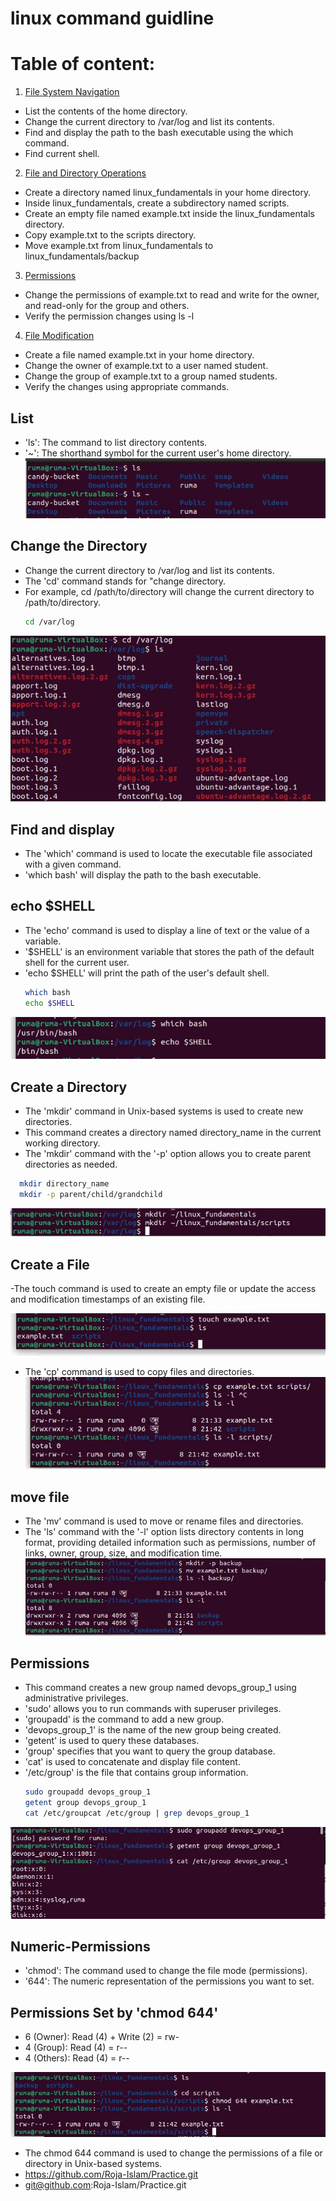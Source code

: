 # linux command guidline


# Table of content:
1. [File System Navigation](#List)

- List the contents of the home directory.
- Change the current directory to /var/log and list its contents.
- Find and display the path to the bash executable using the which command.
- Find current shell.

 2. [File and Directory Operations](#Create)
- Create a directory named linux_fundamentals in your home directory.
- Inside linux_fundamentals, create a subdirectory named scripts.
- Create an empty file named example.txt inside the linux_fundamentals directory.
- Copy example.txt to the scripts directory.
- Move example.txt from linux_fundamentals to linux_fundamentals/backup

3. [Permissions](#Permissions)
- Change the permissions of example.txt to read and write for the owner, and read-only for the group and others.
- Verify the permission changes using ls -l
  
4. [File Modification](#Numeric-Permissions)
- Create a file named example.txt in your home directory.
- Change the owner of example.txt to a user named student.
- Change the group of example.txt to a group named students.
- Verify the changes using appropriate commands.


## List
- 'ls': The command to list directory contents.
- '~': The shorthand symbol for the current user's home directory.
![List](img/1.1.JPG)

## Change the Directory
- Change the current directory to /var/log and list its contents.
- The 'cd' command stands for "change directory.
- For example, cd /path/to/directory will change the current directory to /path/to/directory.
  ```bash
  cd /var/log
  ```
![Change the Directory](img/1.2.JPG)

## Find and display
- The 'which' command is used to locate the executable file associated with a given command.
- 'which bash' will display the path to the bash executable.

## echo $SHELL
- The 'echo' command is used to display a line of text or the value of a variable.
- '$SHELL' is an environment variable that stores the path of the default shell for the current user.
- 'echo $SHELL' will print the path of the user's default shell.
  ```bash
  which bash
  echo $SHELL
  ```
![Find and display](img/1.3.JPG)

## Create a Directory
- The 'mkdir' command in Unix-based systems is used to create new directories. 
- This command creates a directory named directory_name in the current working directory.
- The 'mkdir' command with the '-p' option allows you to create parent directories as needed.
``` bash
  mkdir directory_name
  mkdir -p parent/child/grandchild
```
![Create a Directory](img/2.1.JPG)

## Create a File
-The touch command is used to create an empty file or update the access and modification timestamps of an existing file.

![Create a File](img/2.2.JPG)

- The 'cp' command is used to copy files and directories.
![copy files](img/2.3.JPG)

## move file
- The 'mv' command is used to move or rename files and directories.
- The 'ls' command with the '-l' option lists directory contents in long format, providing detailed information such as permissions, number of links, owner, group, size, and modification time.
![move file](img/2.4.JPG)

## Permissions

- This command creates a new group named devops_group_1 using administrative privileges.
- 'sudo' allows you to run commands with superuser privileges.
- 'groupadd' is the command to add a new group.
- 'devops_group_1' is the name of the new group being created.
- 'getent' is used to query these databases.
- 'group' specifies that you want to query the group database.
- 'cat' is used to concatenate and display file content.
- '/etc/group' is the file that contains group information.
  ```bash
  sudo groupadd devops_group_1
  getent group devops_group_1
  cat /etc/groupcat /etc/group | grep devops_group_1
  ```
![Permissions](img/3.1.JPG)

## Numeric-Permissions

- 'chmod': The command used to change the file mode (permissions).
- '644': The numeric representation of the permissions you want to set.
  
## Permissions Set by 'chmod 644'
- 6 (Owner): Read (4) + Write (2) = rw-
- 4 (Group): Read (4) = r--
- 4 (Others): Read (4) = r--

![Numeric Permissions](img/3.2.JPG)

- The chmod 644 command is used to change the permissions of a file or directory in Unix-based systems.
- https://github.com/Roja-Islam/Practice.git
- git@github.com:Roja-Islam/Practice.git

